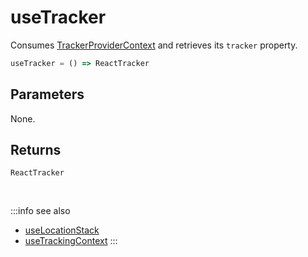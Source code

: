 # useTracker

Consumes [TrackerProviderContext](/tracking/react/api-reference/providers/TrackerProviderContext.md) and retrieves its `tracker` property.

```ts
useTracker = () => ReactTracker
```

## Parameters
None.

## Returns
`ReactTracker`

<br />

:::info see also
- [useLocationStack](/tracking/react/api-reference/hooks/consumers/useLocationStack.md)
- [useTrackingContext](/tracking/react/api-reference/hooks/consumers/useTrackingContext.md)
:::
